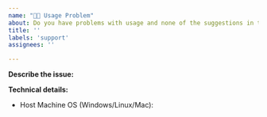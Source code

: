 ```yaml
---
name: "🧑‍💻 Usage Problem"
about: Do you have problems with usage and none of the suggestions in the docs helped?
title: ''
labels: 'support'
assignees: ''

---
```


<!--
Thanks for reporting an issue with deployment 🙌 ❤️

Before opening a new issue, please make sure that we do not have any duplicates already open. You can ensure this by searching the issue list for this repository. If there is a duplicate, please close your issue and add a comment to the existing issue instead. Also, be sure to check our documentation first.
-->

**Describe the issue:**

<!-- Describe your issue, but please be descriptive! Include screenshots, logs, code or other info to help explain your problem -->

**Technical details:**

- Host Machine OS (Windows/Linux/Mac):
